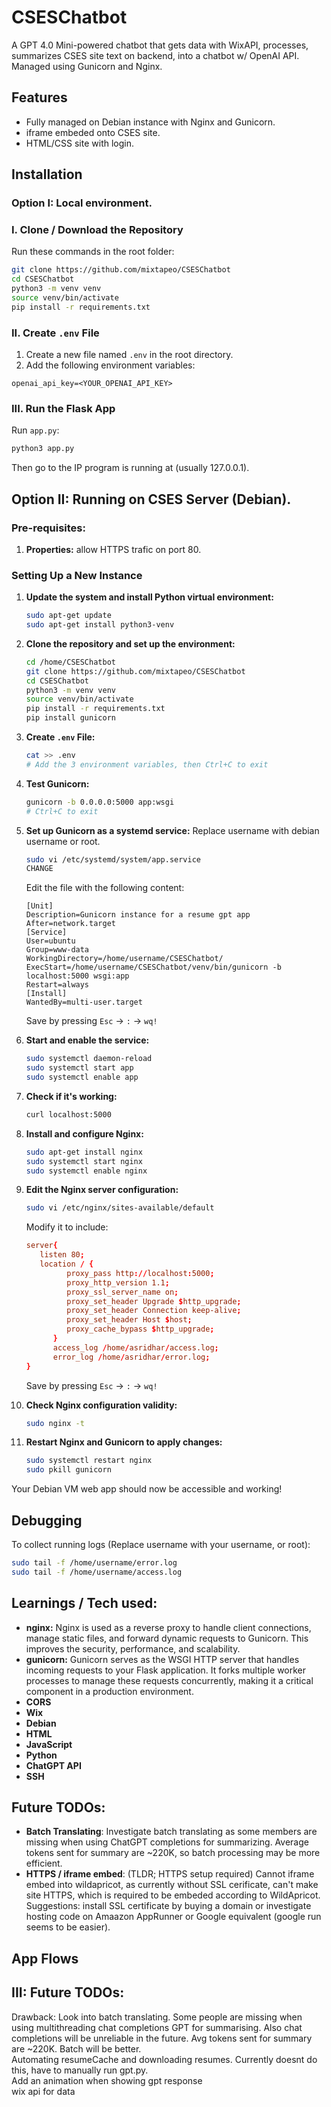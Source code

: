 # CSESChatbot

A GPT 4.0 Mini-powered chatbot that gets data with WixAPI, processes, summarizes CSES site text on backend, into a chatbot w/ OpenAI API. Managed using Gunicorn and Nginx.

## Features

- Fully managed on Debian instance with Nginx and Gunicorn.
- iframe embeded onto CSES site.
- HTML/CSS site with login.

## Installation
### Option I: Local environment.

### I. Clone / Download the Repository

Run these commands in the root folder:

```bash
git clone https://github.com/mixtapeo/CSESChatbot
cd CSESChatbot
python3 -m venv venv
source venv/bin/activate
pip install -r requirements.txt
```

### II. Create `.env` File

1. Create a new file named `.env` in the root directory.
2. Add the following environment variables:

```text
openai_api_key=<YOUR_OPENAI_API_KEY>
```

### III. Run the Flask App

Run `app.py`:

```bash
python3 app.py
```

Then go to the IP program is running at (usually 127.0.0.1).

## Option II: Running on CSES Server (Debian).
### Pre-requisites:
1. **Properties:** allow HTTPS trafic on port 80.
   
### Setting Up a New Instance

1. **Update the system and install Python virtual environment:**

   ```bash
   sudo apt-get update
   sudo apt-get install python3-venv
   ```

2. **Clone the repository and set up the environment:**

   ```bash
   cd /home/CSESChatbot
   git clone https://github.com/mixtapeo/CSESChatbot
   cd CSESChatbot
   python3 -m venv venv
   source venv/bin/activate
   pip install -r requirements.txt
   pip install gunicorn
   ```

3. **Create `.env` File:**

   ```bash
   cat >> .env
   # Add the 3 environment variables, then Ctrl+C to exit
   ```

4. **Test Gunicorn:**

   ```bash
   gunicorn -b 0.0.0.0:5000 app:wsgi
   # Ctrl+C to exit
   ```

5. **Set up Gunicorn as a systemd service:**
   Replace username with debian username or root.
   ```bash
   sudo vi /etc/systemd/system/app.service
   CHANGE
   ```

   Edit the file with the following content:

   ```text
   [Unit]
   Description=Gunicorn instance for a resume gpt app
   After=network.target
   [Service]
   User=ubuntu
   Group=www-data
   WorkingDirectory=/home/username/CSESChatbot/
   ExecStart=/home/username/CSESChatbot/venv/bin/gunicorn -b localhost:5000 wsgi:app
   Restart=always
   [Install]
   WantedBy=multi-user.target
   ```

   Save by pressing `Esc` -> `:` -> `wq!`

6. **Start and enable the service:**

   ```bash
   sudo systemctl daemon-reload
   sudo systemctl start app
   sudo systemctl enable app
   ```

7. **Check if it's working:**

   ```bash
   curl localhost:5000
   ```

8. **Install and configure Nginx:**

   ```bash
   sudo apt-get install nginx
   sudo systemctl start nginx
   sudo systemctl enable nginx
   ```

9. **Edit the Nginx server configuration:**

   ```bash
   sudo vi /etc/nginx/sites-available/default
   ```

   Modify it to include:

   ```conf
   server{
      listen 80;
      location / {
            proxy_pass http://localhost:5000;
            proxy_http_version 1.1;
            proxy_ssl_server_name on;
            proxy_set_header Upgrade $http_upgrade;
            proxy_set_header Connection keep-alive;
            proxy_set_header Host $host;
            proxy_cache_bypass $http_upgrade;
         }
         access_log /home/asridhar/access.log;
         error_log /home/asridhar/error.log;
   }
   ```

   Save by pressing `Esc` -> `:` -> `wq!`

10. **Check Nginx configuration validity:**

    ```bash
    sudo nginx -t
    ```

11. **Restart Nginx and Gunicorn to apply changes:**

    ```bash
    sudo systemctl restart nginx
    sudo pkill gunicorn
    ```

Your Debian VM web app should now be accessible and working!

## Debugging

To collect running logs (Replace username with your username, or root):

```bash
sudo tail -f /home/username/error.log
sudo tail -f /home/username/access.log
```

## Learnings / Tech used:

- **nginx:** Nginx is used as a reverse proxy to handle client connections, manage static files, and forward dynamic requests to Gunicorn. This improves the security, performance, and scalability.
- **gunicorn:** Gunicorn serves as the WSGI HTTP server that handles incoming requests to your Flask application. It forks multiple worker processes to manage these requests concurrently, making it a critical component in a production environment.
- **CORS**
- **Wix**
- **Debian**
- **HTML**
- **JavaScript**
- **Python**
- **ChatGPT API**
- **SSH**

## Future TODOs:

- **Batch Translating**: Investigate batch translating as some members are missing when using ChatGPT completions for summarizing. Average tokens sent for summary are ~220K, so batch processing may be more efficient.
- **HTTPS / iframe embed**: (TLDR; HTTPS setup required) Cannot iframe embed into wildapricot, as currently without SSL cerificate, can't make site HTTPS, which is required to be embeded according to WildApricot. Suggestions: install SSL certificate by buying a domain or investigate hosting code on Amaazon AppRunner or Google equivalent (google run seems to be easier).
  
## App Flows

## III: Future TODOs:
Drawback: Look into batch translating. Some people are missing when using multithreading chat completions GPT for summarising. Also chat completions will be unreliable in the future. Avg tokens sent for summary are ~220K. Batch will be better.<br />
Automating resumeCache and downloading resumes. Currently doesnt do this, have to manually run gpt.py.<br />
Add an animation when showing gpt response <br />
wix api for data<br />